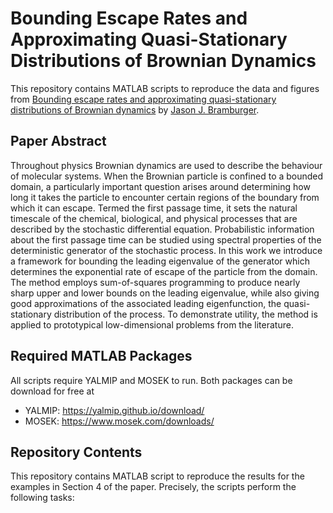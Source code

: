 # **Bounding Escape Rates and Approximating Quasi-Stationary Distributions of Brownian Dynamics**

This repository contains MATLAB scripts to reproduce the data and figures from [Bounding escape rates and approximating quasi-stationary distributions of Brownian dynamics]() by [Jason J. Bramburger](https://hybrid.concordia.ca/jbrambur/).

## **Paper Abstract**
Throughout physics Brownian dynamics are used to describe the behaviour of molecular systems. When the Brownian particle is confined to a bounded domain, a particularly important question arises around determining how long it takes the particle to encounter certain regions of the boundary from which it can escape. Termed the first passage time, it sets the natural timescale of the chemical, biological, and physical processes that are described by the stochastic differential equation. Probabilistic information about the first passage time can be studied using spectral properties of the deterministic generator of the stochastic process. In this work we introduce a framework for bounding the leading eigenvalue of the generator which determines the exponential rate of escape of the particle from the domain. The method employs sum-of-squares programming to produce nearly sharp upper and lower bounds on the leading eigenvalue, while also giving good approximations of the associated leading eigenfunction, the quasi-stationary distribution of the process. To demonstrate utility, the method is applied to prototypical low-dimensional problems from the literature.

## **Required MATLAB Packages**
All scripts require YALMIP and MOSEK to run. Both packages can be download for free at 
- YALMIP: https://yalmip.github.io/download/
- MOSEK: https://www.mosek.com/downloads/

## **Repository Contents**
This repository contains MATLAB script to reproduce the results for the examples in Section 4 of the paper. Precisely, the scripts perform the following tasks:
